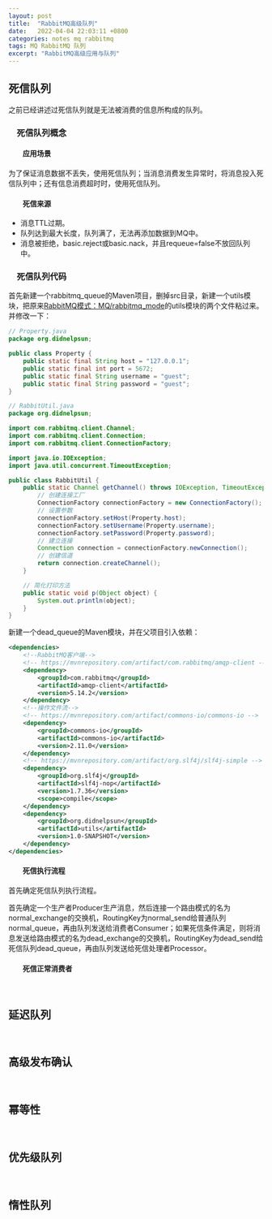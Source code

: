 ```yaml
---
layout: post
title:  "RabbitMQ高级队列"
date:   2022-04-04 22:03:11 +0800
categories: notes mq rabbitmq
tags: MQ RabbitMQ 队列
excerpt: "RabbitMQ高级应用与队列"
---
```


## 死信队列

之前已经讲述过死信队列就是无法被消费的信息所构成的队列。

### &emsp;死信队列概念

#### &emsp;&emsp;应用场景

为了保证消息数据不丢失，使用死信队列；当消息消费发生异常时，将消息投入死信队列中；还有信息消费超时时，使用死信队列。

#### &emsp;&emsp;死信来源

+ 消息TTL过期。
+ 队列达到最大长度，队列满了，无法再添加数据到MQ中。
+ 消息被拒绝，basic.reject或basic.nack，并且requeue=false不放回队列中。

### &emsp;死信队列代码

首先新建一个rabbitmq_queue的Maven项目，删掉src目录，新建一个utils模块，把原来[RabbitMQ模式：MQ/rabbitmq_mode](https://github.com/Didnelpsun/MQ/tree/main/rabbitmq_mode)的utils模块的两个文件粘过来。并修改一下：

```java
// Property.java
package org.didnelpsun;

public class Property {
    public static final String host = "127.0.0.1";
    public static final int port = 5672;
    public static final String username = "guest";
    public static final String password = "guest";
}
```

```java
// RabbitUtil.java
package org.didnelpsun;

import com.rabbitmq.client.Channel;
import com.rabbitmq.client.Connection;
import com.rabbitmq.client.ConnectionFactory;

import java.io.IOException;
import java.util.concurrent.TimeoutException;

public class RabbitUtil {
    public static Channel getChannel() throws IOException, TimeoutException {
        // 创建连接工厂
        ConnectionFactory connectionFactory = new ConnectionFactory();
        // 设置参数
        connectionFactory.setHost(Property.host);
        connectionFactory.setUsername(Property.username);
        connectionFactory.setPassword(Property.password);
        // 建立连接
        Connection connection = connectionFactory.newConnection();
        // 创建信道
        return connection.createChannel();
    }

    // 简化打印方法
    public static void p(Object object) {
        System.out.println(object);
    }
}
```

新建一个dead_queue的Maven模块，并在父项目引入依赖：

```xml
<dependencies>
    <!--RabbitMQ客户端-->
    <!-- https://mvnrepository.com/artifact/com.rabbitmq/amqp-client -->
    <dependency>
        <groupId>com.rabbitmq</groupId>
        <artifactId>amqp-client</artifactId>
        <version>5.14.2</version>
    </dependency>
    <!--操作文件流-->
    <!-- https://mvnrepository.com/artifact/commons-io/commons-io -->
    <dependency>
        <groupId>commons-io</groupId>
        <artifactId>commons-io</artifactId>
        <version>2.11.0</version>
    </dependency>
    <!-- https://mvnrepository.com/artifact/org.slf4j/slf4j-simple -->
    <dependency>
        <groupId>org.slf4j</groupId>
        <artifactId>slf4j-nop</artifactId>
        <version>1.7.36</version>
        <scope>compile</scope>
    </dependency>
    <dependency>
        <groupId>org.didnelpsun</groupId>
        <artifactId>utils</artifactId>
        <version>1.0-SNAPSHOT</version>
    </dependency>
</dependencies>
```

#### &emsp;&emsp;死信执行流程

首先确定死信队列执行流程。

首先确定一个生产者Producer生产消息，然后连接一个路由模式的名为normal_exchange的交换机，RoutingKey为normal_send给普通队列normal_queue，再由队列发送给消费者Consumer；如果死信条件满足，则将消息发送给路由模式的名为dead_exchange的交换机，RoutingKey为dead_send给死信队列dead_queue，再由队列发送给死信处理者Processor。

#### &emsp;&emsp;死信正常消费者

&emsp;

## 延迟队列

&emsp;

## 高级发布确认

&emsp;

## 幂等性

&emsp;

## 优先级队列

&emsp;

## 惰性队列

&emsp;
